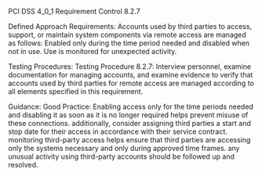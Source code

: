 PCI DSS 4_0_1 Requirement Control 8.2.7

Defined Approach Requirements:
Accounts used by third parties to access, support, or maintain system components via remote access are managed as follows: Enabled only during the time period needed and disabled when not in use. Use is monitored for unexpected activity.

Testing Procedures:
Testing Procedure 8.2.7: Interview personnel, examine documentation for managing accounts, and examine evidence to verify that accounts used by third parties for remote access are managed according to all elements specified in this requirement.

Guidance:
Good Practice: Enabling access only for the time periods needed and disabling it as soon as it is no longer required helps prevent misuse of these connections. additionally, consider assigning third parties a start and stop date for their access in accordance with their service contract. monitoring third-party access helps ensure that third parties are accessing only the systems necessary and only during approved time frames. any unusual activity using third-party accounts should be followed up and resolved.